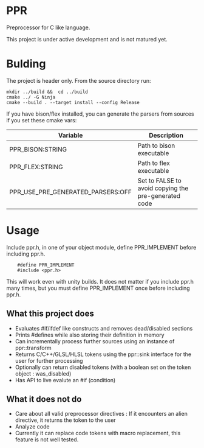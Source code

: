 # PPR
Preprocessor for C like language.

This project is under active development and is not matured yet. 

# Bulding

The project is header only. 
From the source directory run:


    mkdir ../build &&  cd ../build
    cmake ../ -G Ninja
    cmake --build . --target install --config Release

If you have bison/flex installed, you can generate the parsers from sources if you set these cmake vars:

| Variable | Description |
|----------|--------------
| PPR_BISON:STRING | Path to bison executable |
| PPR_FLEX:STRING | Path to flex executable | 
| PPR_USE_PRE_GENERATED_PARSERS:OFF | Set to FALSE to avoid copying the pre-generated code | 

# Usage

Include ppr.h, in one of your object module, define PPR_IMPLEMENT before including ppr.h.

		#define PPR_IMPLEMENT
		#include <ppr.h>

This will work even with unity builds. It does not matter if you include ppr.h many times, but you must define PPR_IMPLEMENT once before including ppr.h.

## What this project does

- Evaluates #if/ifdef like constructs and removes dead/disabled sections
- Prints #defines while also storing their definition in memory
- Can incrementally process further sources using an instance of ppr::transform 
- Returns C/C++/GLSL/HLSL tokens using the ppr::sink interface for the user for further processing
- Optionally can return disabled tokens (with a boolean set on the token object : was_disabled)
- Has API to live evalute an #if (condition) 

## What it does not do

- Care about all valid preprocessor directives : If it encounters an alien directive, it returns the token to the user
- Analyze code
- Currently it can replace code tokens with macro replacement, this feature is not well tested.